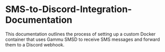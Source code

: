 # SMS-to-Discord-Integration-Documentation
This documentation outlines the process of setting up a custom Docker container that uses Gammu SMSD to receive SMS messages and forward them to a Discord webhook.
